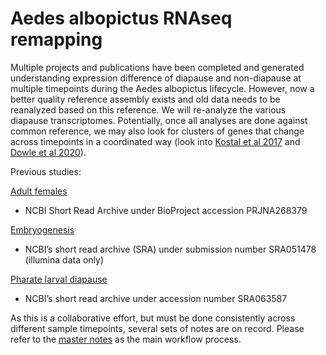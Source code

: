 # Aedes albopictus RNAseq remapping
Multiple projects and publications have been completed and generated understanding expression difference of diapause and non-diapause at multiple timepoints during the Aedes albopictus lifecycle. However, now a better quality reference assembly exists and old data needs to be reanalyzed based on this reference. We will re-analyze the various diapause transcriptomes. Potentially, once all analyses are done against common reference, we may also look for clusters of genes that change across timepoints in a coordinated way (look into [Kostal et al 2017](https://www.pnas.org/content/114/32/8532) and [Dowle et al 2020](https://www.pnas.org/content/117/38/23960)).

Previous studies:

[Adult females](https://journals.plos.org/plosntds/article?id=10.1371/journal.pntd.0003724)
  - NCBI Short Read Archive under BioProject accession PRJNA268379

[Embryogenesis](https://royalsocietypublishing.org/doi/full/10.1098/rspb.2013.0143)
  - NCBI’s short read archive (SRA) under submission number SRA051478 (illumina data only)

[Pharate larval diapause](https://pubmed.ncbi.nlm.nih.gov/23913949/)
  -  NCBI’s short read archive under accession number SRA063587
  
  As this is a collaborative effort, but must be done consistently across different sample timepoints, several sets of notes are on record. Please refer to the [master notes](https://github.com/srmarzec/albopictus_remapping/blob/main/misc/MasterNotes.md) as the main workflow process. 
  
  
